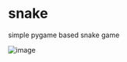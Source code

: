 # snake
simple pygame based snake game

![image](https://user-images.githubusercontent.com/120199463/222873727-544bbb6e-c131-4dfc-9c21-1718be82bb03.png)
